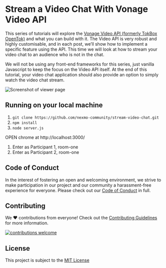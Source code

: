 # Stream a Video Chat With Vonage Video API

This series of tutorials will explore the [Vonage Video API (formerly TokBox OpenTok)](https://tokbox.com/developer/) and what you can build with it. The Video API is very robust and highly customisable, and in each post, we’ll show how to implement a specific feature using the API. This time we will look at how to stream your video chat to an audience who is not in the chat.

We will not be using any front-end frameworks for this series, just vanilla Javascript to keep the focus on the Video API itself. At the end of this tutorial, your video chat application should also provide an option to simply watch the video chat stream.

![Screenshot of viewer page](https://cdn.glitch.com/19f09a76-139f-49d3-9031-bb23315fae17%2Fviewer.jpg?v=1586797944330)

## Running on your local machine

1. `git clone https://github.com/nexmo-community/stream-video-chat.git`
2. `npm install`
3. `node server.js`

OPEN chrome at http://localhost:3000/

1. Enter as Participant 1, room-one
2. Enter as Participant 2, room-one

## Code of Conduct

In the interest of fostering an open and welcoming environment, we strive to make participation in our project and our community a harassment-free experience for everyone. Please check out our [Code of Conduct][coc] in full.

## Contributing

We :heart: contributions from everyone! Check out the [Contributing Guidelines][contributing] for more information.

[![contributions welcome][contribadge]][issues]

## License

This project is subject to the [MIT License][license]

[contribadge]: https://img.shields.io/badge/contributions-welcome-brightgreen.svg?style=flat 'Contributions Welcome'
[coc]: CODE_OF_CONDUCT.md 'Code of Conduct'
[contributing]: CONTRIBUTING.md 'Contributing'
[license]: LICENSE 'MIT License'
[issues]: ./../../issues 'Issues'
